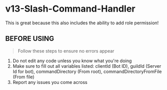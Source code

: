 # v13-Slash-Command-Handler
This is great because this also includes the ability to add role permission!

## BEFORE USING

> Follow these steps to ensure no errors appear

1. Do not edit any code unless you know what you're doing
2. Make sure to fill out all variables listed: clientId (Bot ID), guildId (Server Id for bot), commandDirectory (From root), commandDirectoryFromFile (From file)
3. Report any issues you come across
